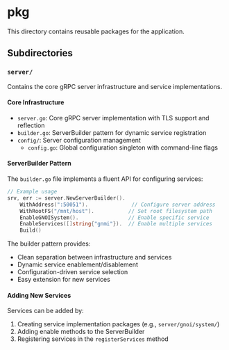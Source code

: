 # pkg

This directory contains reusable packages for the application.

## Subdirectories

### `server/`
Contains the core gRPC server infrastructure and service implementations.

#### Core Infrastructure
- `server.go`: Core gRPC server implementation with TLS support and reflection
- `builder.go`: ServerBuilder pattern for dynamic service registration
- `config/`: Server configuration management
  - `config.go`: Global configuration singleton with command-line flags

#### ServerBuilder Pattern
The `builder.go` file implements a fluent API for configuring services:

```go
// Example usage
srv, err := server.NewServerBuilder().
    WithAddress(":50051").              // Configure server address
    WithRootFS("/mnt/host").           // Set root filesystem path
    EnableGNOISystem().                // Enable specific service
    EnableServices([]string{"gnmi"}).  // Enable multiple services
    Build()
```

The builder pattern provides:
- Clean separation between infrastructure and services
- Dynamic service enablement/disablement
- Configuration-driven service selection
- Easy extension for new services

#### Adding New Services
Services can be added by:
1. Creating service implementation packages (e.g., `server/gnoi/system/`)
2. Adding enable methods to the ServerBuilder
3. Registering services in the `registerServices` method
